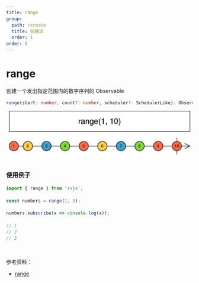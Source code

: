 ```yaml
---
title: range
group:
  path: /create
  title: 创建流
  order: 1
order: 5
---
```


# range

<Alert type="info">

创建一个发出指定范围内的数字序列的 Observable

</Alert>

```ts
range(start: number, count?: number, scheduler?: SchedulerLike): Observable<number>
```

![range marble diagram](./images/range.png)

### 使用例子

```ts
import { range } from 'rxjs';

const numbers = range(1, 3);

numbers.subscribe(x => console.log(x));

// 1
// 2
// 3
```

<br/>

参考资料：

- [range](http://localhost:8000/#/streams/create/range)
